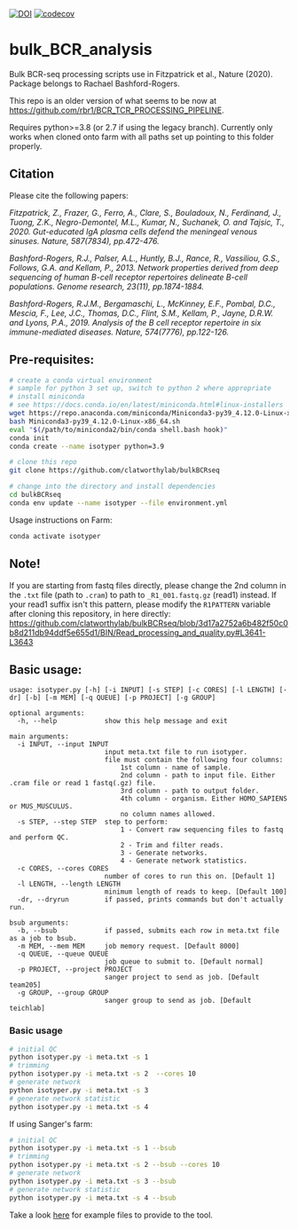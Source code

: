 [![DOI](https://zenodo.org/badge/DOI/10.5281/zenodo.5717959.svg)](https://doi.org/10.5281/zenodo.5717959)
[![codecov](https://codecov.io/gh/clatworthylab/bulkBCRseq/branch/master/graph/badge.svg?token=I6APMCARTA)](https://codecov.io/gh/clatworthylab/bulkBCRseq)

# bulk_BCR_analysis
Bulk BCR-seq processing scripts use in Fitzpatrick et al., Nature (2020). Package belongs to Rachael Bashford-Rogers.

This repo is an older version of what seems to be now at https://github.com/rbr1/BCR_TCR_PROCESSING_PIPELINE.

Requires python>=3.8 (or 2.7 if using the legacy branch). Currently only works when cloned onto farm with all paths set up pointing to this folder properly.

## Citation
Please cite the following papers:

*Fitzpatrick, Z., Frazer, G., Ferro, A., Clare, S., Bouladoux, N., Ferdinand, J., Tuong, Z.K., Negro-Demontel, M.L., Kumar, N., Suchanek, O. and Tajsic, T., 2020. Gut-educated IgA plasma cells defend the meningeal venous sinuses. Nature, 587(7834), pp.472-476.*

*Bashford-Rogers, R.J., Palser, A.L., Huntly, B.J., Rance, R., Vassiliou, G.S., Follows, G.A. and Kellam, P., 2013. Network properties derived from deep sequencing of human B-cell receptor repertoires delineate B-cell populations. Genome research, 23(11), pp.1874-1884.*

*Bashford-Rogers, R.J.M., Bergamaschi, L., McKinney, E.F., Pombal, D.C., Mescia, F., Lee, J.C., Thomas, D.C., Flint, S.M., Kellam, P., Jayne, D.R.W. and Lyons, P.A., 2019. Analysis of the B cell receptor repertoire in six immune-mediated diseases. Nature, 574(7776), pp.122-126.*


## Pre-requisites:
```bash
# create a conda virtual environment
# sample for python 3 set up, switch to python 2 where appropriate
# install miniconda
# see https://docs.conda.io/en/latest/miniconda.html#linux-installers
wget https://repo.anaconda.com/miniconda/Miniconda3-py39_4.12.0-Linux-x86_64.sh
bash Miniconda3-py39_4.12.0-Linux-x86_64.sh
eval "$(/path/to/miniconda2/bin/conda shell.bash hook)"
conda init
conda create --name isotyper python=3.9

# clone this repo
git clone https://github.com/clatworthylab/bulkBCRseq

# change into the directory and install dependencies
cd bulkBCRseq
conda env update --name isotyper --file environment.yml
```

Usage instructions on Farm:
```bash
conda activate isotyper
```

## Note!
If you are starting from fastq files directly, please change the 2nd column in the `.txt` file (path to `.cram`) to path to `_R1_001.fastq.gz` (read1) instead. If your read1 suffix isn't this pattern, please modify the `R1PATTERN` variable after cloning this repository, in here directly:
https://github.com/clatworthylab/bulkBCRseq/blob/3d17a2752a6b482f50c0b8d211db94ddf5e655d1/BIN/Read_processing_and_quality.py#L3641-L3643


## Basic usage:
```
usage: isotyper.py [-h] [-i INPUT] [-s STEP] [-c CORES] [-l LENGTH] [-dr] [-b] [-m MEM] [-q QUEUE] [-p PROJECT] [-g GROUP]

optional arguments:
  -h, --help            show this help message and exit

main arguments:
  -i INPUT, --input INPUT
                        input meta.txt file to run isotyper.
                        file must contain the following four columns:
                            1st column - name of sample.
                            2nd column - path to input file. Either .cram file or read 1 fastq(.gz) file.
                            3rd column - path to output folder.
                            4th column - organism. Either HOMO_SAPIENS or MUS_MUSCULUS.
                            no column names allowed.
  -s STEP, --step STEP  step to perform:
                            1 - Convert raw sequencing files to fastq and perform QC.
                            2 - Trim and filter reads.
                            3 - Generate networks.
                            4 - Generate network statistics.
  -c CORES, --cores CORES
                        number of cores to run this on. [Default 1]
  -l LENGTH, --length LENGTH
                        minimum length of reads to keep. [Default 100]
  -dr, --dryrun         if passed, prints commands but don't actually run.

bsub arguments:
  -b, --bsub            if passed, submits each row in meta.txt file as a job to bsub.
  -m MEM, --mem MEM     job memory request. [Default 8000]
  -q QUEUE, --queue QUEUE
                        job queue to submit to. [Default normal]
  -p PROJECT, --project PROJECT
                        sanger project to send as job. [Default team205]
  -g GROUP, --group GROUP
                        sanger group to send as job. [Default teichlab]
```

### Basic usage
```bash
# initial QC
python isotyper.py -i meta.txt -s 1
# trimming
python isotyper.py -i meta.txt -s 2  --cores 10
# generate network
python isotyper.py -i meta.txt -s 3
# generate network statistic
python isotyper.py -i meta.txt -s 4
```

If using Sanger's farm:
```bash
# initial QC
python isotyper.py -i meta.txt -s 1 --bsub
# trimming
python isotyper.py -i meta.txt -s 2 --bsub --cores 10
# generate network
python isotyper.py -i meta.txt -s 3 --bsub
# generate network statistic
python isotyper.py -i meta.txt -s 4 --bsub
```

Take a look [here](https://github.com/clatworthylab/bulkBCRseq/tree/master/tests/data) for example files to provide to the tool.